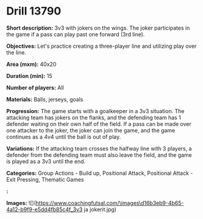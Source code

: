 # Drill 13790

**Short description:**
3v3 with jokers on the wings. The joker participates in the game if a pass can play past one forward (3rd line).

**Objectives:**
Let's practice creating a three-player line and utilizing play over the line.

**Area (mxm):**
40x20

**Duration (min):**
15

**Number of players:**
All

**Materials:**
Balls, jerseys, goals

**Progression:**
The game starts with a goalkeeper in a 3v3 situation. The attacking team has jokers on the flanks, and the defending team has 1 defender waiting on their own half of the field. If a pass can be made over one attacker to the joker, the joker can join the game, and the game continues as a 4v4 until the ball is out of play.

**Variations:**
If the attacking team crosses the halfway line with 3 players, a defender from the defending team must also leave the field, and the game is played as a 3v3 until the end.

**Categories:**
Group Actions - Build up, Positional Attack, Positional Attack - Exit Pressing, Thematic Games

**:**


**Images:**
![](https://www.coachingfutsal.com/\images\d16b3eb9-4b65-4a12-b9f9-e5dd4fb85c4f_3v3 ja jokerit.jpg)

